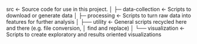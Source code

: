 src                 <- Source code for use in this project.
│
├─ data-collection  <- Scripts to download or generate data
│
├─ processing       <- Scripts to turn raw data into features for further analysis
│
├── utility         <- General scripts recycled here and there (e.g. file conversion, 
│                                                                   find and replace)
│
└── visualization   <- Scripts to create exploratory and results oriented visualizations
